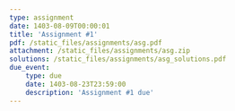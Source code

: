 ```yaml
---
type: assignment
date: 1403-08-09T00:00:01
title: 'Assignment #1'
pdf: /static_files/assignments/asg.pdf
attachment: /static_files/assignments/asg.zip
solutions: /static_files/assignments/asg_solutions.pdf
due_event: 
    type: due
    date: 1403-08-23T23:59:00
    description: 'Assignment #1 due'
---
```


